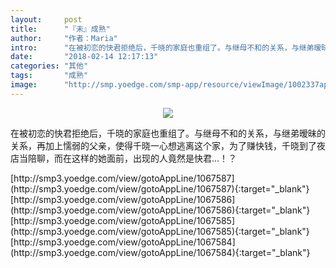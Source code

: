 ```yaml
---
layout:     post
title:      "『未』成熟"
author:     "作者：Maria"
intro:      "在被初恋的快君拒绝后，千晓的家庭也重组了。与继母不和的关系，与继弟暧昧的关系，再加上懦弱的父亲，使得千晓一心想逃离这个家，为了赚快钱，千晓到了夜店当陪聊，而在这样的她面前，出现的人竟然是快君…！？"
date:       "2018-02-14 12:17:13"
categories: "其他"
tags:       "成熟"
image:      "http://smp.yoedge.com/smp-app/resource/viewImage/1002337appline.png"
---
```

<div style="text-align: center">
<p><img src="http://smp.yoedge.com/smp-app/resource/viewImage/1002337appline.png"/></p>
</div>
<p class="post-meta">
<span>在被初恋的快君拒绝后，千晓的家庭也重组了。与继母不和的关系，与继弟暧昧的关系，再加上懦弱的父亲，使得千晓一心想逃离这个家，为了赚快钱，千晓到了夜店当陪聊，而在这样的她面前，出现的人竟然是快君…！？</span>
</p>
[http://smp3.yoedge.com/view/gotoAppLine/1067587](http://smp3.yoedge.com/view/gotoAppLine/1067587){:target="_blank"}
[http://smp3.yoedge.com/view/gotoAppLine/1067586](http://smp3.yoedge.com/view/gotoAppLine/1067586){:target="_blank"}
[http://smp3.yoedge.com/view/gotoAppLine/1067585](http://smp3.yoedge.com/view/gotoAppLine/1067585){:target="_blank"}
[http://smp3.yoedge.com/view/gotoAppLine/1067584](http://smp3.yoedge.com/view/gotoAppLine/1067584){:target="_blank"}


